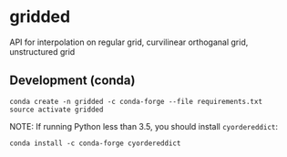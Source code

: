 # gridded
API for interpolation on regular grid, curvilinear orthoganal grid, unstructured grid


## Development (conda)

```
conda create -n gridded -c conda-forge --file requirements.txt
source activate gridded
```

NOTE: If running Python less than 3.5, you should install `cyordereddict`:

```
conda install -c conda-forge cyordereddict
```
